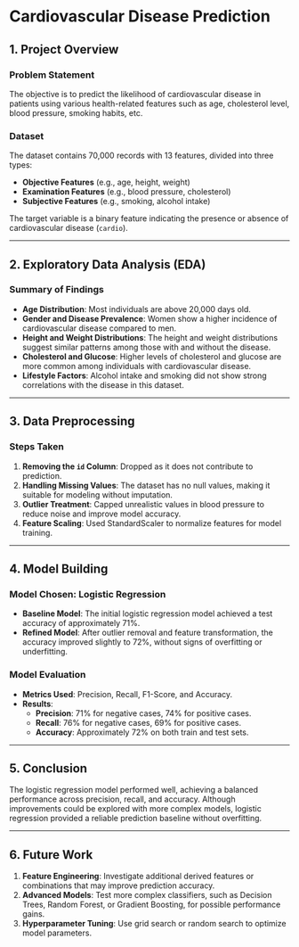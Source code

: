 # Cardiovascular Disease Prediction

## 1. Project Overview

### Problem Statement
The objective is to predict the likelihood of cardiovascular disease in patients using various health-related features such as age, cholesterol level, blood pressure, smoking habits, etc.

### Dataset
The dataset contains 70,000 records with 13 features, divided into three types:
- **Objective Features** (e.g., age, height, weight)
- **Examination Features** (e.g., blood pressure, cholesterol)
- **Subjective Features** (e.g., smoking, alcohol intake)

The target variable is a binary feature indicating the presence or absence of cardiovascular disease (`cardio`).

---

## 2. Exploratory Data Analysis (EDA)

### Summary of Findings
- **Age Distribution**: Most individuals are above 20,000 days old.
- **Gender and Disease Prevalence**: Women show a higher incidence of cardiovascular disease compared to men.
- **Height and Weight Distributions**: The height and weight distributions suggest similar patterns among those with and without the disease.
- **Cholesterol and Glucose**: Higher levels of cholesterol and glucose are more common among individuals with cardiovascular disease.
- **Lifestyle Factors**: Alcohol intake and smoking did not show strong correlations with the disease in this dataset.

---

## 3. Data Preprocessing

### Steps Taken
1. **Removing the `id` Column**: Dropped as it does not contribute to prediction.
2. **Handling Missing Values**: The dataset has no null values, making it suitable for modeling without imputation.
3. **Outlier Treatment**: Capped unrealistic values in blood pressure to reduce noise and improve model accuracy.
4. **Feature Scaling**: Used StandardScaler to normalize features for model training.

---

## 4. Model Building

### Model Chosen: Logistic Regression
- **Baseline Model**: The initial logistic regression model achieved a test accuracy of approximately 71%.
- **Refined Model**: After outlier removal and feature transformation, the accuracy improved slightly to 72%, without signs of overfitting or underfitting.

### Model Evaluation
- **Metrics Used**: Precision, Recall, F1-Score, and Accuracy.
- **Results**:
  - **Precision**: 71% for negative cases, 74% for positive cases.
  - **Recall**: 76% for negative cases, 69% for positive cases.
  - **Accuracy**: Approximately 72% on both train and test sets.

---

## 5. Conclusion

The logistic regression model performed well, achieving a balanced performance across precision, recall, and accuracy. Although improvements could be explored with more complex models, logistic regression provided a reliable prediction baseline without overfitting.

---

## 6. Future Work
1. **Feature Engineering**: Investigate additional derived features or combinations that may improve prediction accuracy.
2. **Advanced Models**: Test more complex classifiers, such as Decision Trees, Random Forest, or Gradient Boosting, for possible performance gains.
3. **Hyperparameter Tuning**: Use grid search or random search to optimize model parameters.

